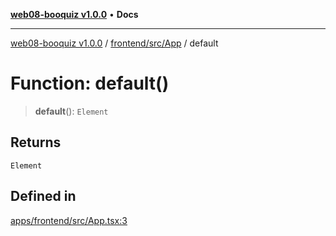 [**web08-booquiz v1.0.0**](../../../../README.md) • **Docs**

***

[web08-booquiz v1.0.0](../../../../modules.md) / [frontend/src/App](../README.md) / default

# Function: default()

> **default**(): `Element`

## Returns

`Element`

## Defined in

[apps/frontend/src/App.tsx:3](https://github.com/boostcampwm-2024/web08-BooQuiz/blob/070f8cd9fc8f2112d3401f93894ddd08f59e2916/apps/frontend/src/App.tsx#L3)
